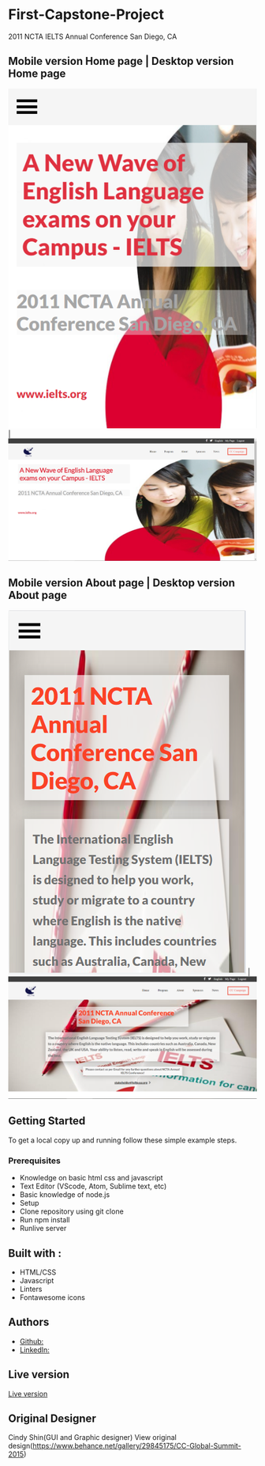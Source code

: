 # First-Capstone-Project

2011 NCTA IELTS Annual Conference San Diego, CA


## Mobile version Home page | Desktop version Home page
![screenshot](img/homepageMobile.png) | ![screenshot](img/introductionDesktopscreenshot.png)

## Mobile version About page | Desktop version About page
![screenshot](img/aboutpagemobscreen.png) | ![screenshot](img/aboutpagedesktopscreen.png)

## Getting Started
To get a local copy up and running follow these simple example steps.
### Prerequisites
  * Knowledge on basic html css and javascript
  * Text Editor (VScode, Atom, Sublime text, etc)
  * Basic knowledge of node.js
  * Setup
  * Clone repository using git clone
  * Run npm install
  * Runlive server
## Built with :
 * HTML/CSS
 * Javascript
 * Linters
 * Fontawesome icons

 ## Authors
  * [Github:](https://github.com/fed1k)
  * [LinkedIn:](https://www.linkedin.com/in/firdavs-allamurotov-12b60a226/)

## Live version
[Live version](https://fed1k.github.io/First-Capstone-Project/)

## Original Designer
Cindy Shin(GUI and Graphic designer)
View original design(https://www.behance.net/gallery/29845175/CC-Global-Summit-2015)